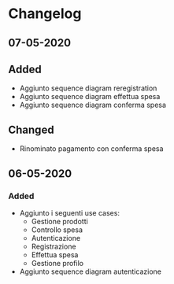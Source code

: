 # Changelog

## 07-05-2020

## Added

- Aggiunto sequence diagram reregistration
- Aggiunto sequence diagram effettua spesa
- Aggiunto sequence diagram conferma spesa

## Changed

- Rinominato pagamento con conferma spesa

## 06-05-2020

### Added

- Aggiunto i seguenti use cases:
  - Gestione prodotti
  - Controllo spesa
  - Autenticazione
  - Registrazione
  - Effettua spesa
  - Gestione profilo
- Aggiunto sequence diagram autenticazione
